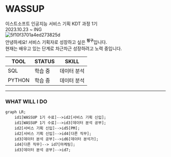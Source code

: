 # WASSUP
이스트소프트 인공지능 서비스 기획 KDT 과정 1기   
2023.10.23 ~ ING   
![5f10f3701a4ed273825d](https://github.com/pin9u5/WASSUP/assets/151704199/a267525b-4bbb-4ac4-a8ae-938d678a9ca2)   
안녕하세요! 서비스 기획자로 성장하고 싶은 <sup>**핑구**</sup>입니다.   
현재는 배우고 있는 단계로 차근차근 성장하려고 노력 중입니다.   

|TOOL|STATUS|SKILL|
|---|---|---|
|SQL|학습 중|데이터 분석|
|PYTHON|학습 중|데이터 분석|
-----------------------------

### WHAT WILL I DO
```mermaid
graph LR;
    id1[WASSUP 1기 수료]-->id2[서비스 기획 신입];
    id1[WASSUP 1기 수료]-->id3[데이터 분석 공부];
    id2[서비스 기획 신입]-->id5[PM];
    id2[서비스 기획 신입]-->id4[다른 직무];
    id3[데이터 분석 공부]-->id6[데이터 분석가];
    id4[다른 직무]--> id7[마케팅];
    id3[데이터 분석 공부]-->id7;
```
